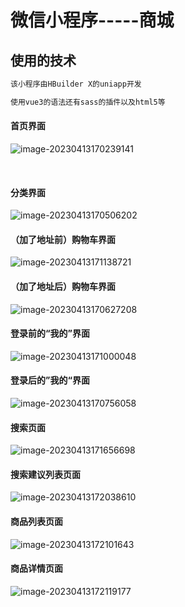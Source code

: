 # 微信小程序-----商城

## 使用的技术

```js
该小程序由HBuilder X的uniapp开发

使用vue3的语法还有sass的插件以及html5等
```



#### 首页界面

![image-20230413170239141](C:\Users\Administrator\AppData\Roaming\Typora\typora-user-images\image-20230413170239141.png)

​		

#### 分类界面

![image-20230413170506202](C:\Users\Administrator\AppData\Roaming\Typora\typora-user-images\image-20230413170506202.png)

#### （加了地址前）购物车界面

![image-20230413171138721](C:\Users\Administrator\AppData\Roaming\Typora\typora-user-images\image-20230413171138721.png)

#### （加了地址后）购物车界面

![image-20230413170627208](C:\Users\Administrator\AppData\Roaming\Typora\typora-user-images\image-20230413170627208.png)

#### 登录前的“我的”界面

![image-20230413171000048](C:\Users\Administrator\AppData\Roaming\Typora\typora-user-images\image-20230413171000048.png)

#### 	登录后的”我的“界面

![image-20230413170756058](C:\Users\Administrator\AppData\Roaming\Typora\typora-user-images\image-20230413170756058.png)

#### 搜索页面

![image-20230413171656698](C:\Users\Administrator\AppData\Roaming\Typora\typora-user-images\image-20230413171656698.png)

#### 搜索建议列表页面

![image-20230413172038610](C:\Users\Administrator\AppData\Roaming\Typora\typora-user-images\image-20230413172038610.png)

#### 商品列表页面

![image-20230413172101643](C:\Users\Administrator\AppData\Roaming\Typora\typora-user-images\image-20230413172101643.png)

#### 商品详情页面

![image-20230413172119177](C:\Users\Administrator\AppData\Roaming\Typora\typora-user-images\image-20230413172119177.png)